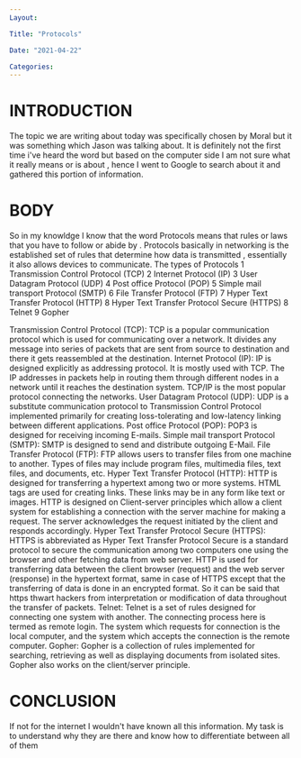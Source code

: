 ```yaml
---
Layout:

Title: "Protocols"

Date: "2021-04-22"

Categories:
---
```

# INTRODUCTION 
The topic we are writing about today was specifically chosen by Moral but it was something which Jason was talking about. It is definitely not the first time i've heard the word but based on the computer side I am not sure what it really means or is about , hence I went to Google to search about it and gathered this portion of information.  

# BODY
So in my knowldge I know that the word Protocols means that rules or laws that you have to follow or abide by .
Protocols basically in networking is the established set of rules that determine how data is transmitted , essentially it also allows devices to communicate.
The types of Protocols 
1 Transmission Control Protocol (TCP)
2 Internet Protocol (IP)
3 User Datagram Protocol (UDP)
4 Post office Protocol (POP)
5 Simple mail transport Protocol (SMTP)
6 File Transfer Protocol (FTP)
7 Hyper Text Transfer Protocol (HTTP)
8 Hyper Text Transfer Protocol Secure (HTTPS)
8 Telnet
9 Gopher

Transmission Control Protocol (TCP): TCP is a popular communication protocol which is used for communicating over a network. It divides any message into series of packets that are sent from source to destination and there it gets reassembled at the destination.
Internet Protocol (IP): IP is designed explicitly as addressing protocol. It is mostly used with TCP. The IP addresses in packets help in routing them through different nodes in a network until it reaches the destination system. TCP/IP is the most popular protocol connecting the networks.
User Datagram Protocol (UDP): UDP is a substitute communication protocol to Transmission Control Protocol implemented primarily for creating loss-tolerating and low-latency linking between different applications.
Post office Protocol (POP): POP3 is designed for receiving incoming E-mails.
Simple mail transport Protocol (SMTP): SMTP is designed to send and distribute outgoing E-Mail.
File Transfer Protocol (FTP): FTP allows users to transfer files from one machine to another. Types of files may include program files, multimedia files, text files, and documents, etc.
Hyper Text Transfer Protocol (HTTP): HTTP is designed for transferring a hypertext among two or more systems. HTML tags are used for creating links. These links may be in any form like text or images. HTTP is designed on Client-server principles which allow a client system for establishing a connection with the server machine for making a request. The server acknowledges the request initiated by the client and responds accordingly.
Hyper Text Transfer Protocol Secure (HTTPS): HTTPS is abbreviated as Hyper Text Transfer Protocol Secure is a standard protocol to secure the communication among two computers one using the browser and other fetching data from web server. HTTP is used for transferring data between the client browser (request) and the web server (response) in the hypertext format, same in case of HTTPS except that the transferring of data is done in an encrypted format. So it can be said that https thwart hackers from interpretation or modification of data throughout the transfer of packets.
Telnet: Telnet is a set of rules designed for connecting one system with another. The connecting process here is termed as remote login. The system which requests for connection is the local computer, and the system which accepts the connection is the remote computer.
Gopher: Gopher is a collection of rules implemented for searching, retrieving as well as displaying documents from isolated sites. Gopher also works on the client/server principle.

# CONCLUSION
If not for the internet I wouldn't have known all this information. My task is to understand why they are there and know how to differentiate between all of them